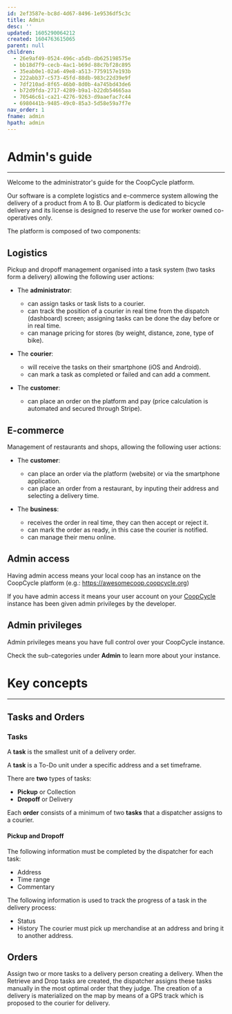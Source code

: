 ```yaml
---
id: 2ef3587e-bc8d-4d67-8496-1e9536df5c3c
title: Admin
desc: ''
updated: 1605290064212
created: 1604763615065
parent: null
children:
  - 26e9af49-0524-496c-a5db-db625198575e
  - bb18d7f9-cecb-4ac1-b69d-88c7bf28c895
  - 35eab0e1-02a6-49e8-a513-7759157e193b
  - 222abb37-c573-45fd-88db-983c22d39e9f
  - 7df210ad-8f65-46b0-8d0b-4a745bd43de6
  - b72d9fda-2717-4289-b9a1-b22db54665aa
  - 70546c61-ca21-4276-9263-d9aaefac7c44
  - 6980441b-9485-49c0-85a3-5d58e59a7f7e
nav_order: 1
fname: admin
hpath: admin
---
```

<!-- CSS -->

<link rel="stylesheet" href="https://cdn.jsdelivr.net/npm/bootstrap@4.5.3/dist/css/bootstrap.min.css" integrity="sha384-TX8t27EcRE3e/ihU7zmQxVncDAy5uIKz4rEkgIXeMed4M0jlfIDPvg6uqKI2xXr2" crossorigin="anonymous">
<!-- jQuery and JS bundle w/ Popper.js -->
<script src="https://code.jquery.com/jquery-3.5.1.slim.min.js" integrity="sha384-DfXdz2htPH0lsSSs5nCTpuj/zy4C+OGpamoFVy38MVBnE+IbbVYUew+OrCXaRkfj" crossorigin="anonymous"></script>
<script src="https://cdn.jsdelivr.net/npm/bootstrap@4.5.3/dist/js/bootstrap.bundle.min.js" integrity="sha384-ho+j7jyWK8fNQe+A12Hb8AhRq26LrZ/JpcUGGOn+Y7RsweNrtN/tE3MoK7ZeZDyx" crossorigin="anonymous"></script>
<!-- Font Awesome -->
<script src="https://kit.fontawesome.com/489c6dd9c4.js" crossorigin="anonymous"></script>

# Admin's guide

* * *

Welcome to the administrator's guide for the CoopCycle platform.

Our software is a complete logistics and e-commerce system allowing the delivery of a product from A to B. Our platform is dedicated to bicycle delivery and its license is designed to reserve the use for worker owned co-operatives only.

The platform is composed of two components:

## Logistics

Pickup and dropoff management organised into a task system (two tasks form a delivery) allowing the following user actions:

- The **administrator**:
  - can assign tasks or task lists to a courier.
  - can track the position of a courier in real time from the dispatch (dashboard) screen; assigning tasks can be done the day before or in real time.
  - can manage pricing for stores (by weight, distance, zone, type of bike).

- The **courier**:

  - will receive the tasks on their smartphone (iOS and Android).
  - can mark a task as completed or failed and can add a comment.

- The **customer**:
  - can place an order on the platform and pay (price calculation is automated and secured through Stripe).

## E-commerce

Management of restaurants and shops, allowing the following user actions:

- The **customer**:

  - can place an order via the platform (website) or via the smartphone application.
  - can place an order from a restaurant, by inputing their address and selecting a delivery time.

- The **business**:
  - receives the order in real time, they can then accept or reject it.
  - can mark the order as ready, in this case the courier is notified.
  - can manage their menu online.

## Admin access

Having admin access means your local coop has an instance on the CoopCycle platform (e.g.: <https://awesomecoop.coopcycle.org>)

If you have admin access it means your user account on your [CoopCycle](https://coopcycle.org/en/) instance has been given admin privileges by the developer.

## Admin privileges

Admin privileges means you have full control over your CoopCycle instance.

Check the sub-categories under **Admin** to learn more about your instance.

# Key concepts

* * *

## Tasks and Orders

### Tasks

A **task** is the smallest unit of a delivery order.

A **task** is a To-Do unit under a specific address and a set timeframe.

There are **two** types of tasks:

- **Pickup** or Collection
- **Dropoff** or Delivery

Each **order** consists of a minimum of two **tasks** that a dispatcher assigns to a courier.

#### Pickup and Dropoff

The following information must be completed by the dispatcher for each task:

- Address
- Time range
- Commentary

The following information is used to track the progress of a task in the delivery process:

- Status
- History
  The courier must pick up merchandise at an address and bring it to another address.

## Orders

Assign two or more tasks to a delivery person creating a delivery. When the Retrieve and Drop tasks are created, the dispatcher assigns these tasks manually in the most optimal order that they judge. The creation of a delivery is materialized on the map by means of a GPS track which is proposed to the courier for delivery.


